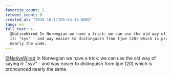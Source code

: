 ```yaml
---
favorite_count: 2
retweet_count: 0
created_at: "2018-10-11T05:54:15.000Z"
lang: en
full_text: >-
  @NativeWired In Norwegian we have a trick: we can use the old way of saying
  it: "syv" - and way easier to distinguish from tjue (20) which is pronounced
  nearly the same.
---
```


[@NativeWired](https://twitter.com/NativeWired) In Norwegian we have a trick: we
can use the old way of saying it: "syv" - and way easier to distinguish from
tjue (20) which is pronounced nearly the same.
